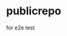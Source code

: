 # publicrepo
for e2e test












































































































































































































































































































































































































































































































































































































































































































































































































































































































































































































































































































































































